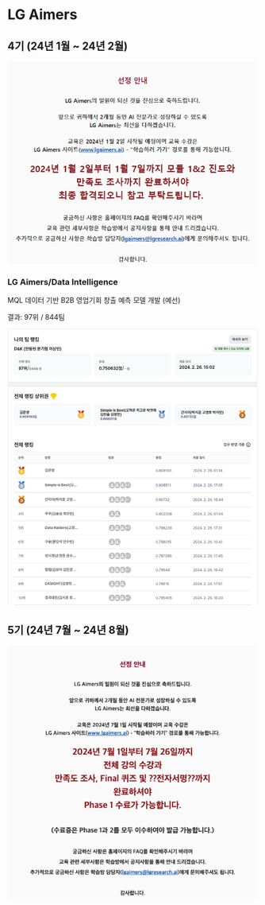 # LG Aimers

## 4기 (24년 1월 ~ 24년 2월)

<p align="center">
  <img src="./4th/4th_Selection.JPG">
</p>

### LG Aimers/Data Intelligence

MQL 데이터 기반 B2B 영업기회 창출 예측 모델 개발 (예선)

결과: 97위 / 844팀

<p align="center">
  <img src="./4th/Private.JPG">
</p>

## 5기 (24년 7월 ~ 24년 8월)

<p align="center">
  <img src="./5th/5th_Selection.JPG">
</p>